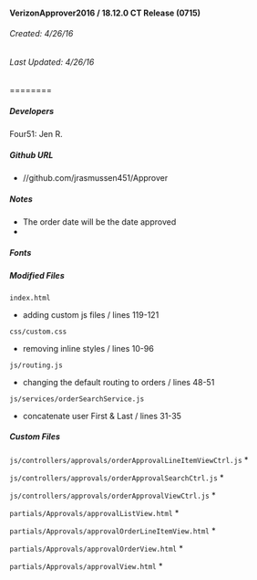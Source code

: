 #### VerizonApprover2016 / 18.12.0 CT Release (0715)
###### Created: 4/26/16
###### Last Updated: 4/26/16
======== 

##### Developers
Four51: Jen R.

##### Github URL 
* //github.com/jrasmussen451/Approver

##### Notes
* The order date will be the date approved
* 

##### Fonts

##### Modified Files
`index.html` 
* adding custom js files / lines 119-121

`css/custom.css` 
* removing inline styles / lines 10-96

`js/routing.js` 
* changing the default routing to orders / lines 48-51

`js/services/orderSearchService.js` 
* concatenate user First & Last / lines 31-35


 
##### Custom Files
`js/controllers/approvals/orderApprovalLineItemViewCtrl.js`
* 

`js/controllers/approvals/orderApprovalSearchCtrl.js` 
* 

`js/controllers/approvals/orderApprovalViewCtrl.js` 
* 

`partials/Approvals/approvalListView.html` 
* 

`partials/Approvals/approvalOrderLineItemView.html` 
* 

`partials/Approvals/approvalOrderView.html` 
* 

`partials/Approvals/approvalView.html` 
* 


